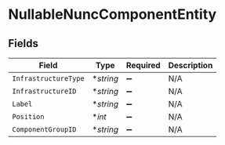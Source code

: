 # NullableNuncComponentEntity


## Fields

| Field                | Type                 | Required             | Description          |
| -------------------- | -------------------- | -------------------- | -------------------- |
| `InfrastructureType` | **string*            | :heavy_minus_sign:   | N/A                  |
| `InfrastructureID`   | **string*            | :heavy_minus_sign:   | N/A                  |
| `Label`              | **string*            | :heavy_minus_sign:   | N/A                  |
| `Position`           | **int*               | :heavy_minus_sign:   | N/A                  |
| `ComponentGroupID`   | **string*            | :heavy_minus_sign:   | N/A                  |